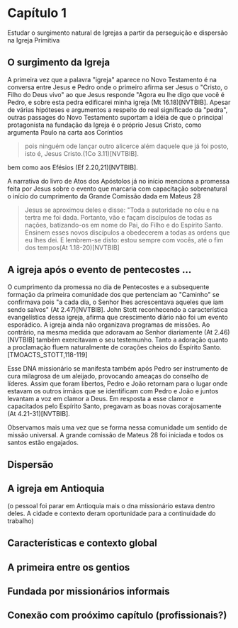 

# Capítulo 1

Estudar o surgimento natural de Igrejas a partir da perseguição e dispersão na Igreja Primitiva
## O surgimento da Igreja
A primeira vez que a palavra "igreja" aparece no Novo Testamento é na conversa entre Jesus e Pedro onde o primeiro afirma ser Jesus o "Cristo, o Filho do Deus vivo" ao que Jesus responde "Agora eu lhe digo que você é Pedro, e sobre esta pedra edificarei minha igreja (Mt 16.18)[NVTBIB]. Apesar de várias hipóteses e argumentos a respeito do real significado da "pedra", outras passages do Novo Testamento suportam a idéia de que o principal protagonista na fundação da Igreja é o próprio Jesus Cristo, como argumenta Paulo na carta aos Coríntios
> pois ninguém ode lançar outro alicerce além daquele que já foi posto, isto é, Jesus Cristo.(1Co 3.11)[NVTBIB].

bem como aos Efésios (Ef 2.20,21)[NVTBIB]. 

A narrativa do livro de Atos dos Apóstolos já no início menciona a promessa feita por Jesus sobre o evento que marcaria com capacitação sobrenatural o início do cumprimento da Grande Comissão dada em Mateus 28
> Jesus se aproximou deles e disse: "Toda a autoridade no céu e na tertra me foi dada. Portanto, vão e façam discípulos de todas as nações, batizando-os em nome do Pai, do Filho e do Espírito Santo. Ensinem esses novos discípulos a obedecerem a todas as ordens que eu lhes dei. E lembrem-se disto: estou sempre com vocês, até o fim dos tempos(At 1.18-20)[NVTBIB]
## A igreja após o evento de pentecostes ...

O cumprimento da promessa no dia de Pentecostes e a subsequente formação da primeira comunidade dos que pertenciam ao "Caminho" se confirmava pois "a cada dia, o Senhor lhes acrescentava aqueles que iam sendo salvos" (At 2.47)[NVTBIB]. John Stott reconhecendo a característica evangelística dessa igreja, afirma que crescimento diário não foi um evento esporádico. A igreja ainda não organizava programas de missões. Ao contrário, na mesma medida que adoravam ao Senhor diariamente (At 2.46)[NVTBIB] também exercitavam o seu testemunho. Tanto a adoração quanto a proclamação fluem naturalmente de corações cheios do Espírito Santo. [TMOACTS_STOTT,118-119]

Esse DNA missionário se manifesta também após Pedro ser instrumento de cura milagrosa de um aleijado, provocando ameaças do conselho de líderes. Assim que foram libertos, Pedro e João retornam para o lugar onde estavam os outros irmãos que se identificam com Pedro e João e juntos levantam a voz em clamor a Deus. Em resposta a esse clamor e capacitados pelo Espírito Santo, pregavam as boas novas corajosamente (At 4.21-31)[NVTBIB]. 

Observamos mais uma vez que se forma nessa comunidade um sentido de missão universal. A grande comissão de Mateus 28 foi iniciada e todos os santos estão engajados.

## Dispersão
## A igreja em Antioquia
(o pessoal foi parar em Antioquia mais o dna missionário estava dentro deles. A cidade e contexto deram oportunidade para a continuidade do trabalho)
## Características e contexto global

## A primeira entre os gentios
## Fundada por missionários informais

## Conexão com proóximo capítulo (profissionais?)
